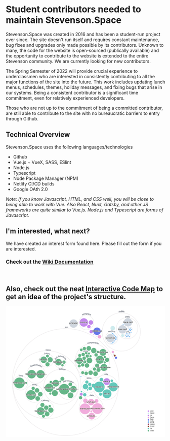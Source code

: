 # Student contributors needed to maintain Stevenson.Space

Stevenson.Space was created in 2016 and has been a student-run project ever since. The site doesn't run itself and requires constant maintenance, bug fixes and upgrades only made possible by its contributors. Unknown to many, the code for the website is open-sourced (publically available) and the opportunity to contribute to the website is extended to the entire Stevenson community. We are currently looking for new contributors. 


The Spring Semester of 2022 will provide crucial experience to underclassmen who are interested in consistently contributing to all the major functions of the site into the future. This work includes updating lunch menus, schedules, themes, holiday messages, and fixing bugs that arise in our systems. Being a consistent contributor is a significant time commitment, even for relatively experienced developers. 

Those who are not up to the commitment of being a committed contributor, are still able to contribute to the site with no bureaucratic barriers to entry through Github. 

## Technical Overview
Stevenson.Space uses the following languages/technologies

- Github
- Vue.js + VueX, SASS, ESlint
- Node.js
- Typescript
- Node Package Manager (NPM)
- Netlify CI/CD builds
- Google OAth 2.0

*Note: If you know Javascript, HTML, and CSS well, you will be close to being able to work with Vue. Also React, Nuxt, Gatsby, and other JS frameworks are quite similar to Vue.js. Node.js and Typescript are forms of Javascript.*

## I'm interested, what next?

We have created an interest form found here. Please fill out the form if you are interested.

### Check out the [Wiki Documentation](https://github.com/stevenson-space/shs/wiki)

&nbsp;

## Also, check out the neat [Interactive Code Map](https://octo-repo-visualization.vercel.app/?repo=stevenson-space%2Fshs) to get an idea of the project's structure.
![](./public/static/repovisualization.png "Repository Visualization")